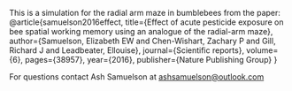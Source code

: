 This is a simulation for the radial arm maze in bumblebees from the paper:
@article{samuelson2016effect,
  title={Effect of acute pesticide exposure on bee spatial working memory using an analogue of the radial-arm maze},
  author={Samuelson, Elizabeth EW and Chen-Wishart, Zachary P and Gill, Richard J and Leadbeater, Ellouise},
  journal={Scientific reports},
  volume={6},
  pages={38957},
  year={2016},
  publisher={Nature Publishing Group}
}

For questions contact Ash Samuelson at ashsamuelson@outlook.com
